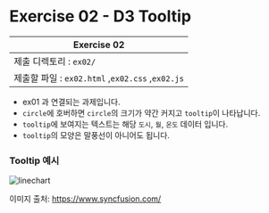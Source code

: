 # Exercise 02 - D3 Tooltip

| Exercise 02              
| ------------------------ 
| 제출 디렉토리 : `ex02/`  
| 제출할 파일 : `ex02.html` ,`ex02.css` ,`ex02.js` 

- ex01 과 연결되는 과제입니다.
- `circle`에 호버하면 `circle`의 크기가 약간 커지고 `tooltip`이 나타납니다.
- `tooltip`에 보여지는 텍스트는 해당 `도시`, `월`, `온도` 데이터 입니다.
- `tooltip`의 모양은 말풍선이 아니어도 됩니다.

### Tooltip 예시

<img src='https://www.syncfusion.com/blogs/wp-content/uploads/2020/10/Chart-with-Tooltips.gif' alt='linechart'>

이미지 출처: https://www.syncfusion.com/
